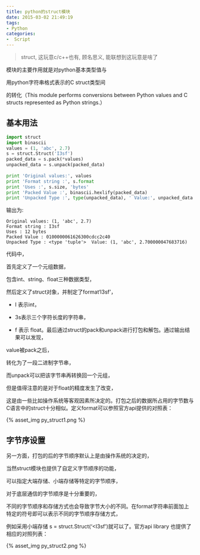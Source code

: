 ```yaml
---
title: python的struct模块
date: 2015-03-02 21:49:19
tags:
- Python
categories:
-  Script
---
```



> struct, 这玩意c/c++也有, 顾名思义, 能联想到这玩意是啥了

模块的主要作用就是对python基本类型值与

用python字符串格式表示的C struct类型间

的转化（This module performs conversions between Python values and C structs represented as Python strings.）

## 基本用法

``` python
import struct
import binascii
values = (1, 'abc', 2.7)
s = struct.Struct('I3sf')
packed_data = s.pack(*values)
unpacked_data = s.unpack(packed_data)
 
print 'Original values:', values
print 'Format string :', s.format
print 'Uses :', s.size, 'bytes'
print 'Packed Value :', binascii.hexlify(packed_data)
print 'Unpacked Type :', type(unpacked_data), ' Value:', unpacked_data
```

输出为: 
```
Original values: (1, 'abc', 2.7) 
Format string : I3sf 
Uses : 12 bytes 
Packed Value : 0100000061626300cdcc2c40 
Unpacked Type : <type 'tuple'>  Value: (1, 'abc', 2.700000047683716)
```

代码中，

首先定义了一个元组数据，

包含int、string、float三种数据类型，

然后定义了struct对象，并制定了format‘I3sf’，

- I 表示int，

- 3s表示三个字符长度的字符串，

- f 表示 float。最后通过struct的pack和unpack进行打包和解包。通过输出结果可以发现，

value被pack之后，

转化为了一段二进制字节串，

而unpack可以把该字节串再转换回一个元组，

但是值得注意的是对于float的精度发生了改变，

这是由一些比如操作系统等客观因素所决定的。打包之后的数据所占用的字节数与C语言中的struct十分相似。定义format可以参照官方api提供的对照表：

{% asset_img py_struct1.png %}


## 字节序设置

另一方面，打包的后的字节顺序默认上是由操作系统的决定的，

当然struct模块也提供了自定义字节顺序的功能，

可以指定大端存储、小端存储等特定的字节顺序，

对于底层通信的字节顺序是十分重要的，

不同的字节顺序和存储方式也会导致字节大小的不同。在format字符串前面加上特定的符号即可以表示不同的字节顺序存储方式，

例如采用小端存储 s = struct.Struct(‘<I3sf’)就可以了。官方api library 也提供了相应的对照列表：

{% asset_img py_struct2.png %}